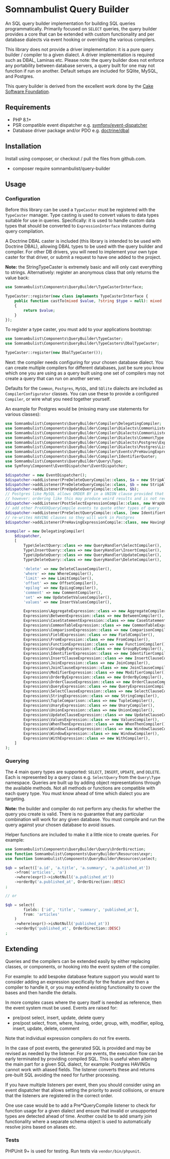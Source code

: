 # Somnambulist Query Builder

[//]: # ([![GitHub Actions Build Status]&#40;https://img.shields.io/github/workflow/status/somnambulist-tech/query-builder/tests?logo=github&#41;]&#40;https://github.com/somnambulist-tech/query-builder/actions?query=workflow%3Atests&#41;)

[//]: # ([![Issues]&#40;https://img.shields.io/github/issues/somnambulist-tech/query-builder?logo=github&#41;]&#40;https://github.com/somnambulist-tech/query-builder/issues&#41;)

[//]: # ([![License]&#40;https://img.shields.io/github/license/somnambulist-tech/query-builder?logo=github&#41;]&#40;https://github.com/somnambulist-tech/query-builder/blob/main/LICENSE&#41;)

[//]: # ([![PHP Version]&#40;https://img.shields.io/packagist/php-v/somnambulist/query-builder?logo=php&logoColor=white&#41;]&#40;https://packagist.org/packages/somnambulist/query-builder&#41;)

[//]: # ([![Current Version]&#40;https://img.shields.io/packagist/v/somnambulist/query-builder?logo=packagist&logoColor=white&#41;]&#40;https://packagist.org/packages/somnambulist/query-builder&#41;)

An SQL query builder implementation for building SQL queries programmatically. Primarily focused
on `SELECT` queries, the query builder provides a core that can be extended with custom functionality
and per database dialects via event hooking or overriding the various compilers.

This library does not provide a driver implementation: it is a pure query builder / compiler to a
given dialect. A driver implementation is required such as DBAL, Laminas etc. Please note: the
query builder does not enforce any portability between database servers, a query built for one may
not function if run on another. Default setups are included for SQlite, MySQL, and Postgres.

This query builder is derived from the excellent work done by the [Cake Software Foundation](https://github.com/cakephp/database).

## Requirements

 * PHP 8.1+
 * PSR compatible event dispatcher e.g. [symfony/event-dispatcher](https://github.com/symfony/event-dispatcher)
 * Database driver package and/or PDO e.g. [doctrine/dbal](https://github.com/doctrine/dbal)

## Installation

Install using composer, or checkout / pull the files from github.com.

 * composer require somnambulist/query-builder

## Usage

### Configuration

Before this library can be used a `TypeCaster` must be registered with the `TypeCaster` manager. Type casting
is used to convert values to data types suitable for use in queries. Specifically: it is used to handle
custom data types that should be converted to `ExpressionInterface` instances during query compilation.

A Doctrine DBAL caster is included (this library is intended to be used with Doctrine DBAL), allowing DBAL types
to be used with the query builder and compiler. For other DB drivers, you will need to implement your own type
caster for that driver, or submit a request to have one added to the project.

__Note:__ the StringTypeCaster is extremely basic and will only cast everything to strings. Alternatively:
register an anonymous class that only returns the value back:

```php
use Somnambulist\Components\QueryBuilder\TypeCasterInterface;

TypeCaster::register(new class implements TypeCasterInterface {
    public function castTo(mixed $value, ?string $type = null): mixed
    {
        return $value;
    }
});
```

To register a type caster, you must add to your applications bootstrap:

```php
use Somnambulist\Components\QueryBuilder\TypeCaster;
use Somnambulist\Components\QueryBuilder\TypeCasters\DbalTypeCaster;

TypeCaster::register(new DbalTypeCaster());
```

Next: the compiler needs configuring for your chosen database dialect. You can create multiple compilers for
different databases, just be sure you know which one you are using as a query built using one set of
compilers may not create a query that can run on another server.

Defaults for the `Common`, `Postgres`, `MySQL`, and `SQlite` dialects are included as `CompilerConfigurator`
classes. You can use these to provide a configured `Compiler`, or wire what you need together yourself.

An example for Postgres would be (missing many use statements for various classes):

```php
use Somnambulist\Components\QueryBuilder\Compiler\DelegatingCompiler;
use Somnambulist\Components\QueryBuilder\Compiler\Dialects\Common\Listeners\StripAliasesFromDeleteFrom;
use Somnambulist\Components\QueryBuilder\Compiler\Dialects\Common\Listeners\StripAliasesFromConditions;
use Somnambulist\Components\QueryBuilder\Compiler\Dialects\Common\Type as QueryHandler;
use Somnambulist\Components\QueryBuilder\Compiler\Dialects\Postgres\Expressions\HavingCompiler;
use Somnambulist\Components\QueryBuilder\Compiler\Dialects\Postgres\Listeners\HavingPreProcessor;
use Somnambulist\Components\QueryBuilder\Compiler\Events\PreHavingExpressionCompile;
use Somnambulist\Components\QueryBuilder\Compiler\IdentifierQuoter;
use Somnambulist\Components\QueryBuilder\Query\Type;
use Symfony\Component\EventDispatcher\EventDispatcher;

$dispatcher = new EventDispatcher();
$dispatcher->addListener(PreDeleteQueryCompile::class, $a = new StripAliasesFromDeleteFrom());
$dispatcher->addListener(PreDeleteQueryCompile::class, $b = new StripAliasesFromConditions());
$dispatcher->addListener(PreUpdateQueryCompile::class, $b);
// Postgres like MySQL allows ORDER BY in a UNION clause provided that clause is wrapped in `()`
// however: ordering like this may produce weird results and is not recommended.
$dispatcher->addListener(PostSelectExpressionCompile::class, new WrapUnionSelectClauses());
// add other PreXXXQueryCompile events to quote other types of query
$dispatcher->addListener(PreSelectQueryCompile::class, [new IdentifierQuoter(), 'quote']);
// re-writes HAVING clauses so they will work in Postgres
$dispatcher->addListener(PreHavingExpressionCompile::class, new HavingPreProcessor());

$compiler = new DelegatingCompiler(
    $dispatcher,
    [
        Type\SelectQuery::class => new QueryHandler\SelectCompiler(),
        Type\InsertQuery::class => new QueryHandler\InsertCompiler(),
        Type\UpdateQuery::class => new QueryHandler\UpdateCompiler(),
        Type\DeleteQuery::class => new QueryHandler\DeleteCompiler(),
        
        'delete' => new DeleteClauseCompiler(),
        'where' => new WhereCompiler(),
        'limit' => new LimitCompiler(),
        'offset' => new OffsetCompiler(),
        'epilog' => new EpiLogCompiler(),
        'comment' => new CommentCompiler(),
        'set' => new UpdateSetValuesCompiler(),
        'values' => new InsertValuesCompiler(),

        Expressions\AggregateExpression::class => new AggregateCompiler(),
        Expressions\BetweenExpression::class => new BetweenCompiler(),
        Expressions\CaseStatementExpression::class => new CaseStatementCompiler(),
        Expressions\CommonTableExpression::class => new CommonTableExpressionCompiler(),
        Expressions\ComparisonExpression::class => new ComparisonCompiler(),
        Expressions\FieldExpression::class => new FieldCompiler(),
        Expressions\FromExpression::class => new FromCompiler(),
        Expressions\FunctionExpression::class => new FunctionCompiler(),
        Expressions\GroupByExpression::class => new GroupByCompiler(),
        Expressions\IdentifierExpression::class => new IdentifierCompiler(),
        Expressions\InsertClauseExpression::class => new InsertClauseCompiler(),
        Expressions\JoinExpression::class => new JoinCompiler(),
        Expressions\JoinClauseExpression::class => new JoinClauseCompiler(),
        Expressions\ModifierExpression::class => new ModifierCompiler(),
        Expressions\OrderByExpression::class => new OrderByCompiler(),
        Expressions\OrderClauseExpression::class => new OrderClauseCompiler(),
        Expressions\QueryExpression::class => new QueryExpressionCompiler(),
        Expressions\SelectClauseExpression::class => new SelectClauseCompiler(),
        Expressions\StringExpression::class => new StringCompiler(),
        Expressions\TupleComparison::class => new TupleCompiler(),
        Expressions\UnaryExpression::class => new UnaryCompiler(),
        Expressions\UnionExpression::class => new UnionCompiler(),
        Expressions\UpdateClauseExpression::class => new UpdateClauseCompiler(),
        Expressions\ValuesExpression::class => new ValuesCompiler(),
        Expressions\WhenThenExpression::class => new WhenThenCompiler(),
        Expressions\WindowClauseExpression::class => new WindowClauseCompiler(),
        Expressions\WindowExpression::class => new WindowCompiler(),
        Expressions\WithExpression::class => new WithCompiler(),
    ]
);
```

### Querying

The 4 main query types are supported: `SELECT`, `INSERT`, `UPDATE`, and `DELETE`. Each is represented by a query
class e.g. `SelectQuery` from the `Query\Type` namespace. Queries are built up by adding object representations
through the available methods. Not all methods or functions are compatible with each query type. You must know
ahead of time which dialect you are targeting.

__Note:__ the builder and compiler do not perform any checks for whether the query you create is valid.
There is no guarantee that any particular combination will work for any given database. You must compile and run
the query against your chosen database to avoid issues.

Helper functions are included to make it a little nice to create queries. For example:

```php
use Somnambulist\Components\QueryBuilder\Query\OrderDirection;
use function Somnambulist\Components\QueryBuilder\Resources\expr;
use function Somnambulist\Components\QueryBuilder\Resources\select;

$qb = select(['a.id', 'a.title', 'a.summary', 'a.published_at'])
    ->from('articles', 'a')
    ->where(expr()->isNotNull('a.published_at'))
    ->orderBy('a.published_at', OrderDirection::DESC)
;

// or

$qb = select(
        fields: ['id', 'title', 'summary', 'published_at'],
        from: 'articles'
    )
    ->where(expr()->isNotNull('published_at'))
    ->orderBy('published_at', OrderDirection::DESC)
;
```

## Extending

Queries and the compilers can be extended easily by either replacing classes, or components, or hooking into the
event system of the compiler.

For example: to add bespoke database feature support you would want to consider adding an expression specifically
for the feature and then a compiler to handle it, or you may extend existing functionality to cover the bases
and then handle the details.

In more complex cases where the query itself is needed as reference, then the event system must be used. Events
are raised for:

 * pre/post select, insert, update, delete query
 * pre/post select, from, where, having, order, group, with, modifier, epilog, insert, update, delete, comment

Note that individual expression compilers do not fire events.

In the case of post events, the generated SQL is provided and may be revised as needed by the listener.
For pre events, the execution flow can be early terminated by providing compiled SQL. This is useful when
altering the main part for a given SQL dialect, for example: Postgres HAVINGs cannot work with  aliased fields.
The listener converts these and returns pre-built SQL avoiding the need for further processing.

If you have multiple listeners per event, then you should consider using an event dispatcher that allows setting
the priority to avoid collisions, or ensure that the listeners are registered in the correct order.

One use case would be to add a Pre*QueryCompile listener to check for function usage for a given dialect and ensure
that invalid or unsupported types are detected ahead of time. Another could be to add smarty join functionality
where a separate schema object is used to automatically resolve joins based on aliases etc.

### Tests

PHPUnit 9+ is used for testing. Run tests via `vendor/bin/phpunit`.
